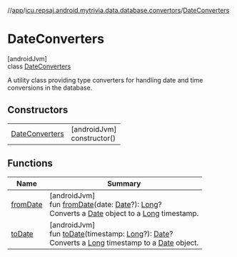 //[app](../../../index.md)/[icu.repsaj.android.mytrivia.data.database.convertors](../index.md)/[DateConverters](index.md)

# DateConverters

[androidJvm]\
class [DateConverters](index.md)

A utility class providing type converters for handling date and time conversions in the database.

## Constructors

|                                       |                               |
|---------------------------------------|-------------------------------|
| [DateConverters](-date-converters.md) | [androidJvm]<br>constructor() |

## Functions

| Name                     | Summary                                                                                                                                                                                                                                                                                                                                                                                                      |
|--------------------------|--------------------------------------------------------------------------------------------------------------------------------------------------------------------------------------------------------------------------------------------------------------------------------------------------------------------------------------------------------------------------------------------------------------|
| [fromDate](from-date.md) | [androidJvm]<br>fun [fromDate](from-date.md)(date: [Date](https://developer.android.com/reference/kotlin/java/util/Date.html)?): [Long](https://kotlinlang.org/api/latest/jvm/stdlib/kotlin/-long/index.html)?<br>Converts a [Date](https://developer.android.com/reference/kotlin/java/util/Date.html) object to a [Long](https://kotlinlang.org/api/latest/jvm/stdlib/kotlin/-long/index.html) timestamp.  |
| [toDate](to-date.md)     | [androidJvm]<br>fun [toDate](to-date.md)(timestamp: [Long](https://kotlinlang.org/api/latest/jvm/stdlib/kotlin/-long/index.html)?): [Date](https://developer.android.com/reference/kotlin/java/util/Date.html)?<br>Converts a [Long](https://kotlinlang.org/api/latest/jvm/stdlib/kotlin/-long/index.html) timestamp to a [Date](https://developer.android.com/reference/kotlin/java/util/Date.html) object. |
